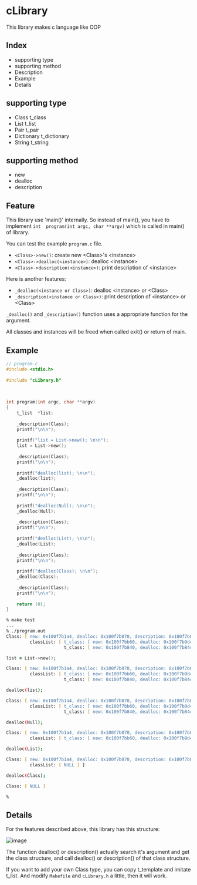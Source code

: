 # cLibrary

This library makes c language like OOP

## Index

- supporting type
- supporting method
- Description
- Example
- Details

## supporting type

- Class         t\_class
- List          t\_list
- Pair          t\_pair
- Dictionary    t\_dictionary
- String        t\_string

## supporting method

- new
- dealloc
- description

## Feature

This library use 'main()' internally. So instead of main(), you have to implement `int  program(int argc, char **argv)` which is called in main() of library.

You can test the example `program.c` file.

- `<Class>->new()`: create new \<Class\>'s \<instance\>
- `<Class>->dealloc(<instance>)`: dealloc \<instance\>
- `<Class>->description(<instance>)`: print description of \<instance\>

Here is another features:

- `_dealloc(<instance or Class>)`: dealloc \<instance\> or \<Class\>
- `_description(<instance or Class>)`: print description of \<instance\> or \<Class\>

`_dealloc()` and `_description()` function uses a appropriate function for the argument.

All classes and instances will be freed when called exit() or return of main.

## Example

```c
// program.c
#include <stdio.h>                     
                                       
#include "cLibrary.h"                  
                                       
                                       
                                       
int program(int argc, char **argv)     
{                                      
    t_list  *list;                     
                                       
    _description(Class);                
    printf("\n\n");                    
                                       
    printf("list = List->new(); \n\n");
    list = List->new();                
                                       
    _description(Class);                
    printf("\n\n");                    
                                       
    printf("dealloc(list); \n\n");     
    _dealloc(list);                     
                                       
    _description(Class);                
    printf("\n\n");                    
                                       
    printf("dealloc(Null); \n\n");     
    _dealloc(Null);                     
                                       
    _description(Class);                
    printf("\n\n");                    
                                       
    printf("dealloc(List); \n\n");     
    _dealloc(List);                     
                                       
    _description(Class);                
    printf("\n\n");                    
                                       
    printf("dealloc(Class); \n\n");    
    _dealloc(Class);                    
                                       
    _description(Class);                
    printf("\n\n");                    
                                       
    return (0);                        
}                                      
```

```zsh
% make test
...
% ./program.out
Class: [ new: 0x100f7b1a4, dealloc: 0x100f7b070, description: 0x100f7b0b4,
         classList: [ t_class: [ new: 0x100f7bb60, dealloc: 0x100f7b9d4, description: 0x100f7ba48, t_primitiveList: [ NULL ] ],
                      t_class: [ new: 0x100f7b840, dealloc: 0x100f7b84c, description: 0x100f7b85c, t_primitiveList: [ 0x0 ] ] ] ]

list = List->new();

Class: [ new: 0x100f7b1a4, dealloc: 0x100f7b070, description: 0x100f7b0b4,
         classList: [ t_class: [ new: 0x100f7bb60, dealloc: 0x100f7b9d4, description: 0x100f7ba48, t_primitiveList: [ 0x1276067b0 ] ],
                      t_class: [ new: 0x100f7b840, dealloc: 0x100f7b84c, description: 0x100f7b85c, t_primitiveList: [ 0x0 ] ] ] ]

dealloc(list);

Class: [ new: 0x100f7b1a4, dealloc: 0x100f7b070, description: 0x100f7b0b4,
         classList: [ t_class: [ new: 0x100f7bb60, dealloc: 0x100f7b9d4, description: 0x100f7ba48, t_primitiveList: [ NULL ] ],
                      t_class: [ new: 0x100f7b840, dealloc: 0x100f7b84c, description: 0x100f7b85c, t_primitiveList: [ 0x0 ] ] ] ]

dealloc(Null);

Class: [ new: 0x100f7b1a4, dealloc: 0x100f7b070, description: 0x100f7b0b4,
         classList: [ t_class: [ new: 0x100f7bb60, dealloc: 0x100f7b9d4, description: 0x100f7ba48, t_primitiveList: [ NULL ] ] ] ]

dealloc(List);

Class: [ new: 0x100f7b1a4, dealloc: 0x100f7b070, description: 0x100f7b0b4,
         classList: [ NULL ] ]

dealloc(Class);

Class: [ NULL ]

%
```

## Details

For the features described above, this library has this structure:

![image](https://i.imgur.com/q8ILNCo.png)

The function dealloc() or description() actually search it's argument and get the class structure, and call dealloc() or description() of that class structure.

If you want to add your own Class type, you can copy t\_template and imitate t\_list. And modify `Makefile` and `cLibrary.h` a little, then it will work.
